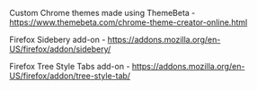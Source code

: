 Custom Chrome themes made using ThemeBeta - https://www.themebeta.com/chrome-theme-creator-online.html

Firefox Sidebery add-on - https://addons.mozilla.org/en-US/firefox/addon/sidebery/

Firefox Tree Style Tabs add-on - https://addons.mozilla.org/en-US/firefox/addon/tree-style-tab/
